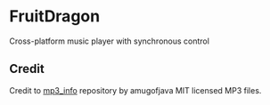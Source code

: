# FruitDragon
Cross-platform music player with synchronous control
## Credit
Credit to [mp3_info](https://github.com/amugofjava/mp3_info) repository by amugofjava MIT licensed MP3 files.